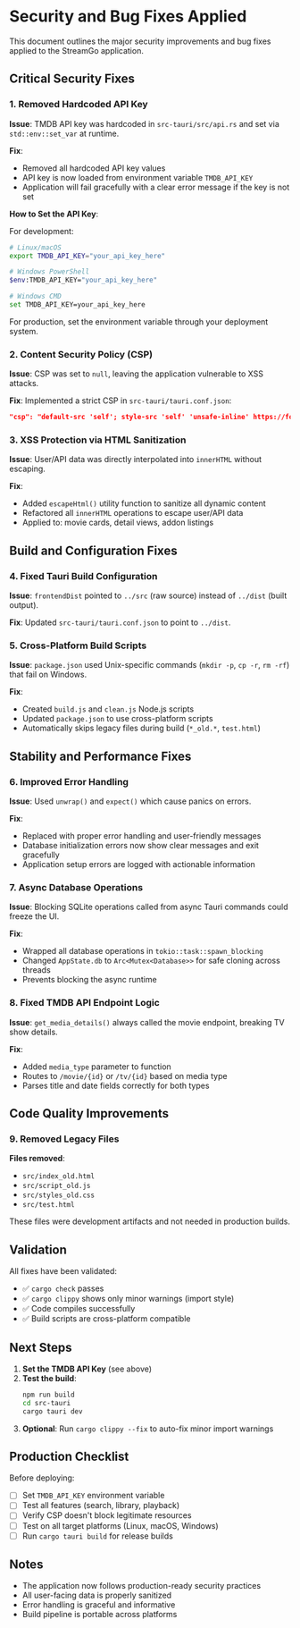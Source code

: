 # Security and Bug Fixes Applied

This document outlines the major security improvements and bug fixes applied to the StreamGo application.

## Critical Security Fixes

### 1. Removed Hardcoded API Key
**Issue**: TMDB API key was hardcoded in `src-tauri/src/api.rs` and set via `std::env::set_var` at runtime.

**Fix**: 
- Removed all hardcoded API key values
- API key is now loaded from environment variable `TMDB_API_KEY`
- Application will fail gracefully with a clear error message if the key is not set

**How to Set the API Key**:

For development:
```bash
# Linux/macOS
export TMDB_API_KEY="your_api_key_here"

# Windows PowerShell
$env:TMDB_API_KEY="your_api_key_here"

# Windows CMD
set TMDB_API_KEY=your_api_key_here
```

For production, set the environment variable through your deployment system.

### 2. Content Security Policy (CSP)
**Issue**: CSP was set to `null`, leaving the application vulnerable to XSS attacks.

**Fix**: Implemented a strict CSP in `src-tauri/tauri.conf.json`:
```json
"csp": "default-src 'self'; style-src 'self' 'unsafe-inline' https://fonts.googleapis.com; font-src 'self' https://fonts.gstatic.com; img-src 'self' data: blob: https://image.tmdb.org https://via.placeholder.com; media-src 'self' blob: https:; connect-src 'self' https://api.themoviedb.org; script-src 'self' 'unsafe-inline'"
```

### 3. XSS Protection via HTML Sanitization
**Issue**: User/API data was directly interpolated into `innerHTML` without escaping.

**Fix**: 
- Added `escapeHtml()` utility function to sanitize all dynamic content
- Refactored all `innerHTML` operations to escape user/API data
- Applied to: movie cards, detail views, addon listings

## Build and Configuration Fixes

### 4. Fixed Tauri Build Configuration
**Issue**: `frontendDist` pointed to `../src` (raw source) instead of `../dist` (built output).

**Fix**: Updated `src-tauri/tauri.conf.json` to point to `../dist`.

### 5. Cross-Platform Build Scripts
**Issue**: `package.json` used Unix-specific commands (`mkdir -p`, `cp -r`, `rm -rf`) that fail on Windows.

**Fix**: 
- Created `build.js` and `clean.js` Node.js scripts
- Updated `package.json` to use cross-platform scripts
- Automatically skips legacy files during build (`*_old.*`, `test.html`)

## Stability and Performance Fixes

### 6. Improved Error Handling
**Issue**: Used `unwrap()` and `expect()` which cause panics on errors.

**Fix**: 
- Replaced with proper error handling and user-friendly messages
- Database initialization errors now show clear messages and exit gracefully
- Application setup errors are logged with actionable information

### 7. Async Database Operations
**Issue**: Blocking SQLite operations called from async Tauri commands could freeze the UI.

**Fix**: 
- Wrapped all database operations in `tokio::task::spawn_blocking`
- Changed `AppState.db` to `Arc<Mutex<Database>>` for safe cloning across threads
- Prevents blocking the async runtime

### 8. Fixed TMDB API Endpoint Logic
**Issue**: `get_media_details()` always called the movie endpoint, breaking TV show details.

**Fix**: 
- Added `media_type` parameter to function
- Routes to `/movie/{id}` or `/tv/{id}` based on media type
- Parses title and date fields correctly for both types

## Code Quality Improvements

### 9. Removed Legacy Files
**Files removed**:
- `src/index_old.html`
- `src/script_old.js`
- `src/styles_old.css`
- `src/test.html`

These files were development artifacts and not needed in production builds.

## Validation

All fixes have been validated:
- ✅ `cargo check` passes
- ✅ `cargo clippy` shows only minor warnings (import style)
- ✅ Code compiles successfully
- ✅ Build scripts are cross-platform compatible

## Next Steps

1. **Set the TMDB API Key** (see above)
2. **Test the build**:
   ```bash
   npm run build
   cd src-tauri
   cargo tauri dev
   ```
3. **Optional**: Run `cargo clippy --fix` to auto-fix minor import warnings

## Production Checklist

Before deploying:
- [ ] Set `TMDB_API_KEY` environment variable
- [ ] Test all features (search, library, playback)
- [ ] Verify CSP doesn't block legitimate resources
- [ ] Test on all target platforms (Linux, macOS, Windows)
- [ ] Run `cargo tauri build` for release builds

## Notes

- The application now follows production-ready security practices
- All user-facing data is properly sanitized
- Error handling is graceful and informative
- Build pipeline is portable across platforms
